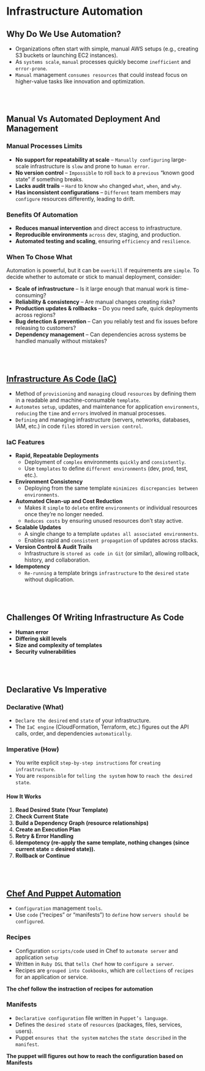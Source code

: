 # Infrastructure Automation

## Why Do We Use Automation?
* Organizations often start with simple, manual AWS setups (e.g., creating S3 buckets or launching EC2 instances).
* As `systems scale`, `manual` processes quickly become `inefficient` and `error-prone`.
* `Manual` management `consumes resources` that could instead focus on higher-value tasks like innovation and optimization.

<br><br>

## Manual Vs Automated Deployment And Management

### Manual Processes Limits
* **No support for repeatability at scale** – `Manually configuring` large-scale infrastructure is `slow` and prone to `human error`.
* **No version control** – `Impossible` to roll `back` to a `previous` “known good state” if something breaks.
* **Lacks audit trails** – `Hard` to know `who` changed `what`, `when`, and `why`.
* **Has inconsistent configurations** – `Different` team members may `configure` resources differently, leading to drift.

### Benefits Of Automation
* **Reduces manual intervention** and direct access to infrastructure.
* **Reproducible environments** `across` dev, staging, and production.
* **Automated testing and scaling**, ensuring `efficiency` and `resilience`.

### When To Chose What
Automation is powerful, but it can be `overkill` if requirements are `simple`. To decide whether to automate or stick to manual deployment, consider:
* **Scale of infrastructure** – Is it large enough that manual work is time-consuming?
* **Reliability & consistency** – Are manual changes creating risks?
* **Production updates & rollbacks** – Do you need safe, quick deployments across regions?
* **Bug detection & prevention** – Can you reliably test and fix issues before releasing to customers?
* **Dependency management** – Can dependencies across systems be handled manually without mistakes?

<br><br>

## [Infrastructure As Code (IaC)](#iac)
* Method of `provisioning` and `managing` cloud `resources` by defining them in a readable and machine-consumable `template`.
* `Automates` `setup`, updates, and maintenance for application `environments`, `reducing` the `time` and `errors` involved in manual processes.
* `Defining` and managing infrastructure (servers, networks, databases, IAM, etc.) in code `files` stored in `version control`.

### IaC Features
* **Rapid, Repeatable Deployments**
    * Deployment of `complex` environments `quickly` and `consistently`.
    * Use `templates` to define `different environments` (dev, prod, test, etc.).
* **Environment Consistency**
    * Deploying from the same template `minimizes discrepancies between environments`.
* **Automated Clean-up and Cost Reduction**
    * Makes it `simple` to `delete` entire `environments` or individual resources once they’re no longer needed.
    * `Reduces costs` by ensuring unused resources don’t stay active.
* **Scalable Updates**
    * A single change to a template `updates all associated environments`.
    * Enables rapid and `consistent propagation` of updates across stacks.
* **Version Control & Audit Trails**
    * Infrastructure is `stored as code in Git` (or similar), allowing rollback, history, and collaboration.
* **Idempotency**
    * `Re-running` a template brings `infrastructure` to the `desired` `state` without duplication.

<br><br>

## Challenges Of Writing Infrastructure As Code
* **Human error**
* **Differing skill levels**
* **Size and complexity of templates**
* **Security vulnerabilities**

<br><br>

## Declarative Vs Imperative

### Declarative (What)
* `Declare the desired` end `state` of your infrastructure.
* The `IaC engine` (CloudFormation, Terraform, etc.) figures out the API calls, order, and dependencies `automatically`.

### Imperative (How)
* You write explicit `step-by-step instructions` for `creating infrastructure`.
* You are `responsible` for `telling the system` how to `reach the desired state`.

#### How It Works
1. **Read Desired State (Your Template)**
2. **Check Current State**
3. **Build a Dependency Graph (resource relationships)**
4. **Create an Execution Plan**
5. **Retry & Error Handling**
6. **Idempotency (re-apply the same template, nothing changes (since current state = desired state)).**
7. **Rollback or Continue**

<br><br>

## [Chef And Puppet Automation](#chef-and-puppet-automation)
* `Configuration` management `tools`.
* Use `code` (“recipes” or “manifests”) to `define` how `servers should be configured`.

### Recipes
* Configuration `scripts/code` used in Chef to `automate server` and application `setup`
* Written in `Ruby DSL` that `tells Chef` how to `configure a server`.
* Recipes are `grouped into Cookbooks`, which are `collections` of `recipes` for an application or service.

**The chef follow the instraction of recipes for automation**

### Manifests
* `Declarative configuration` file written in `Puppet’s language`.
* Defines the `desired state` of `resources` (packages, files, services, users).
* Puppet `ensures that the system` `matches` the `state described` in the `manifest`.

**The puppet will figures out how to reach the configuration based on Manifests**